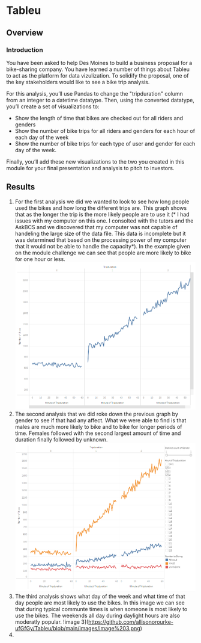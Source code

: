 # Tableu
## Overview
### Introduction
You have been asked to help Des Moines to build a business proposal for a bike-sharing company. You have learned a number of things about Tableu to act as the platform for data vizulization. To solidify the proposal, one of the key stakeholders would like to see a bike trip analysis.

For this analysis, you’ll use Pandas to change the "tripduration" column from an integer to a datetime datatype. Then, using the converted datatype, you’ll create a set of visualizations to:

* Show the length of time that bikes are checked out for all riders and genders
* Show the number of bike trips for all riders and genders for each hour of each day of the week
* Show the number of bike trips for each type of user and gender for each day of the week.

Finally, you’ll add these new visualizations to the two you created in this module for your final presentation and analysis to pitch to investors.
## Results
1. For the first analysis we did we wanted to look to see how long people used the bikes and how long the different trips are. This graph shows that as the longer the trip is the more likely people are to use it (* I had issues with my computer on this one. I consolted with the tutors and the AskBCS and we discovered that my computer was not capable of handeling the large size of the data file. This data is incomplete but it was determined that based on the processing power of my computer that it would not be able to handle the capacity*). In the example given on the module challenge we can see that people are more likely to bike for one hour or less. 
![image 1](https://github.com/allisonorourke-ufGfGy/Tableu/blob/main/images/table%201.png)
2. The second analysis that we did roke down the previous graph by gender to see if that had any affect. What we were able to find is that males are much more likely to bike and to bike for longer periods of time. Females followed with the second largest amount of time and duration finally followed by unknown.
![image 2](https://github.com/allisonorourke-ufGfGy/Tableu/blob/main/images/image%202.png)
3. The third analysis shows what day of the week and what time of that day people are most likely to use the bikes. In this image we can see that during typical communte times is when someone is most likely to use the bikes. The weekends all day during daylight hours are also moderatly popular.
!image 3](https://github.com/allisonorourke-ufGfGy/Tableu/blob/main/images/image%203.png)
4.
